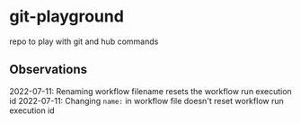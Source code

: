 # git-playground

repo to play with git and hub commands

## Observations
2022-07-11: Renaming workflow filename resets the workflow run execution id
2022-07-11: Changing `name:` in workflow file doesn't reset workflow run execution id

